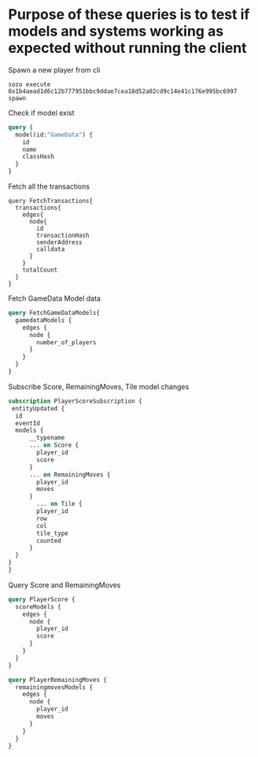 # Purpose of these queries is to test if models and systems working as expected without running the client



Spawn a new player from cli
```
sozo execute 0x1b4aead1d6c12b777951bbc9ddae7cea18d52a02cd9c14e41c176e995bc6997 spawn
```

Check if model exist
```graphql
query {
  model(id:"GameData") {
    id
    name
    classHash
  }
}
```


Fetch all the transactions

```grapqhl
query FetchTransactions{
  transactions{
    edges{
      node{
        id
        transactionHash
        senderAddress
        calldata
      }
    }
    totalCount
  }
}

```

Fetch GameData Model data
```graphql
query FetchGameDataModels{
  gamedataModels {
    edges {
      node {
        number_of_players
      }
    }
  }
}
```



Subscribe Score, RemainingMoves, Tile model changes

```graphql
subscription PlayerScoreSubscription {
 entityUpdated {
  id
  eventId
  models {
      __typename
      ... on Score {
        player_id
        score
      }
      ... on RemainingMoves {
        player_id
        moves
      }
    	... on Tile {
        player_id
        row
        col
        tile_type
        counted
      }
  }
}
}
```

Query Score and RemainingMoves

```graphql
query PlayerScore {
  scoreModels {
    edges {
      node {
        player_id
        score
      }
    }
  }
}

query PlayerRemainingMoves {
  remainingmovesModels {
    edges {
      node {
        player_id
        moves
      }
    }
  }
}
```